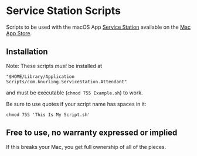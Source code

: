 # Service Station Scripts

Scripts to be used with the macOS App [Service Station](https://servicestation.menu/) available on the [Mac App Store](https://apps.apple.com/us/app/service-station/id1503136033?ls=0).


## Installation

Note: These scripts _must_ be installed at

	"$HOME/Library/Application Scripts/com.knurling.ServiceStation.Attendant"

and must be executable (`chmod 755 Example.sh`) to work.

Be sure to use quotes if your script name has spaces in it:

	chmod 755 'This Is My Script.sh'


## Free to use, no warranty expressed or implied

If this breaks your Mac, you get full ownership of all of the pieces.

